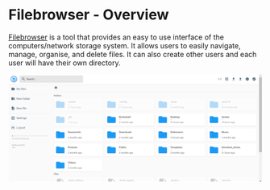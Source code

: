 # Filebrowser - Overview

[Filebrowser](https://filebrowser.org/) is a tool that provides an easy to use interface of the computers/network storage system. It allows users to easily navigate, manage, organise, and delete files. It can also create other users and each user will have their own directory.

![filebrowser home page](../img/fbrowser_overview.png)